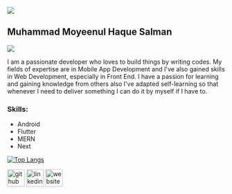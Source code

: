 ![](https://media.licdn.com/dms/image/C4E16AQF2OrMLkYmiJA/profile-displaybackgroundimage-shrink_350_1400/0/1634227356816?e=1726099200&v=beta&t=gVZePx2dawoCBQlhWVnqLYTstxPe2L_kZ6vZzsF_1WM)

## Muhammad Moyeenul Haque Salman

![](https://drive.google.com/thumbnail?id=1X3v5v9EWR_HXpuvtDsD7pAE40-stpb0d&sz=w200)

I am a passionate developer who loves to build things by writing codes. My fields of expertise are in Mobile App Development and I've also gained skills in Web Development, especially in Front End. I have a passion for learning and gaining knowledge from others also I've adapted self-learning so that whenever I need to deliver something I can do it by myself if I have to.

### Skills: 
  - Android
  - Flutter
  - MERN
  - Next

[![Top Langs](https://github-readme-stats.vercel.app/api/top-langs/?username=mhaquesalman)](https://github.com/anuraghazra/github-readme-stats)

[<img src='https://cdn.jsdelivr.net/npm/simple-icons@3.0.1/icons/github.svg' alt='github' height='40'>](https://github.com/https://github.com/mhaquesalman)  [<img src='https://cdn.jsdelivr.net/npm/simple-icons@3.0.1/icons/linkedin.svg' alt='linkedin' height='40'>](https://www.linkedin.com/in/https://www.linkedin.com/in/salman-mohammad92//)  [<img src='https://cdn.jsdelivr.net/npm/simple-icons@3.0.1/icons/icloud.svg' alt='website' height='40'>](https://sites.google.com/view/mmhsalman)  

